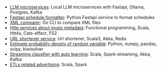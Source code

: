 - [LLM microservices](https://github.com/gilcu2/llm_service_py): Local LLM microservices with Fastapi, Ollama, Postgres, Kafka
- [Fastapi schedule formatter](https://github.com/gilcu2/scheduling_formatter): Python Fastapi service to format schedules
- [XML comparer](https://github.com/gilcu2/topdiﬀxml): Go CLI to compare XML files 
- [Http services about music metadata](https://github.com/gilcu2/music_metadata): Functional programming, Scala, Htt4s, Cats-eﬀect, FS2
- [URL shortener service](https://github.com/gilcu2/url_shortener_akka_scala3): Url shortener, Scala3, Akka, Redis
- [Estimate probability density of random variable](https://gitlab.com/gilcu2/kernel_density): Python, numpy, pandas, scipy, kiwisolver 
- [Streaming classifier with auto learning](https://gitlab.com/gilcu2/streaming_classifier): Scala, Spark-streaming, Akka, Kafka
- [ETLs related advertising](https://gitlab.com/gilcu2/advertizing_spark): Scala, Spark

